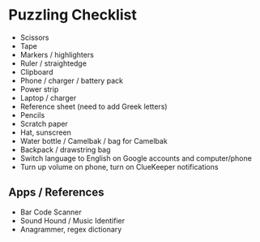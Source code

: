 Puzzling Checklist
==================

* Scissors
* Tape
* Markers / highlighters
* Ruler / straightedge
* Clipboard
* Phone / charger / battery pack
* Power strip
* Laptop / charger
* Reference sheet (need to add Greek letters)
* Pencils
* Scratch paper
* Hat, sunscreen
* Water bottle / Camelbak / bag for Camelbak
* Backpack / drawstring bag
* Switch language to English on Google accounts and computer/phone
* Turn up volume on phone, turn on ClueKeeper notifications



Apps / References
----

* Bar Code Scanner
* Sound Hound / Music Identifier
* Anagrammer, regex dictionary